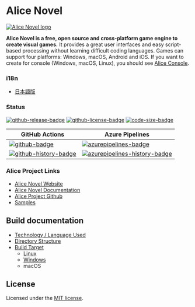 # Alice Novel
[![Alice Novel logo](./docs/assets/Logo1.png)](https://alicenovel.web.app)

**Alice Novel is a free, open source and cross-platform game engine to create visual games.** It provides a great user interfaces and easy script-based processing without learning difficult coding languages. Games can support four platforms: Windows, macOS, Android and iOS. If you want to create for console (Windows, macOS, Linux), you should see [Alice Console](https://github.com/AliceNovel/AliceConsole).

### i18n
- [日本語版](./docs/README.ja.md)

### Status
<!-- badges -->
[![github-release-badge]][github-release]
[![github-license-badge]][github-license]
[![code-size-badge]](./)
<!-- badges -->

<!-- history badges -->
| GitHub Actions  | Azure Pipelines |
| --------------- | --------------- |
| [![github-badge]][github] | [![azurepipelines-badge]][azurepipelines] |
| [![github-history-badge]][github] | [![azurepipelines-history-badge]][azurepipelines-history] |
<!-- history badges -->

[github-release]: https://github.com/AliceNovel/AliceNovel/releases/latest
[github-release-badge]: https://img.shields.io/github/release/AliceNovel/AliceNovel.svg?logo=github&style=flat "Latest Release"
[github-license]: https://github.com/AliceNovel/AliceNovel/blob/master/LICENSE.txt
[github-license-badge]: https://img.shields.io/github/license/AliceNovel/AliceNovel.svg?style=flat "License"
[code-size-badge]: https://img.shields.io/github/languages/code-size/AliceNovel/AliceNovel
[azurepipelines]: https://dev.azure.com/AliceNovel/AliceNovel/_build/latest?definitionId=1&branchName=master
[azurepipelines-badge]: https://img.shields.io/azure-devops/build/AliceNovel/AliceNovel/1.svg?color=98C6FF&label=azure%20pipelines&logo=azuredevops&logoColor=98C6FF&style=flat "Azure Pipelines Status"
[azurepipelines-history]: https://dev.azure.com/AliceNovel/AliceNovel/_build?definitionId=1&branchName=master
[azurepipelines-history-badge]: https://buildstats.info/azurepipelines/chart/AliceNovel/AliceNovel/1?includeBuildsFromPullRequest=false "Azure Pipelines History"
[github]: https://github.com/AliceNovel/AliceNovel/actions/workflows/dotnet-maui.yml
[github-badge]: https://img.shields.io/github/actions/workflow/status/AliceNovel/AliceNovel/dotnet-maui.yml?label=github&logo=github&color=b845fc&logoColor=b845fc&style=flat "GitHub Actions Status"
[github-history-badge]: https://buildstats.info/github/chart/AliceNovel/AliceNovel?includeBuildsFromPullRequest=false "GitHub Actions History"

### Alice Project Links
- [Alice Novel Website](https://alicenovel.web.app "Alice Novel will make you fun!")
- [Alice Novel Documentation](https://alicenovel.web.app/docs)
- [Alice Project Github](https://github.com/AliceNovel)
- [Samples](https://github.com/AliceNovel/SampleGames)

## Build documentation
- [Technology / Language Used](./docs/CONTRIBUTING.md#technology--language-used)
- [Directory Structure](./docs/CONTRIBUTING.md#directory-structure)
- [Build Target](./docs/build/target.md)
  - [Linux](./docs/build/linux.md)
  - [Windows](./docs/build/windows.md)
  - macOS

## License
Licensed under the [MIT license](../LICENSE.txt).

